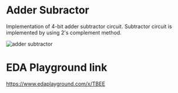 # Adder Subractor

Implementation of 4-bit adder subtractor circuit. Subtractor circuit is implemented by using 2's complement method.

![adder subtractor](https://user-images.githubusercontent.com/99884583/188706741-63713414-02af-4238-9514-2ac9f8c3b7d2.png)

# EDA Playground link

https://www.edaplayground.com/x/TBEE

